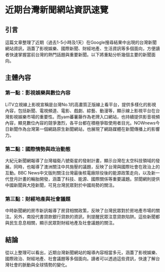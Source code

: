 # 近期台灣新聞網站資訊速覽

## 引言

這篇文章整理了近期（過去1-5小時及1天）在Google搜尋結果中出現的台灣新聞網站資訊，涵蓋了影視娛樂、國際新聞、財經地產、生活資訊等多個面向，方便讀者快速掌握當前台灣的熱門話題與重要新聞。以下將重點分析幾個主要的新聞面向。

## 主體內容

### 第一點：影視娛樂與數位內容

LiTV立視線上影視宣稱是台灣No.1的高畫質正版線上看平台，提供多樣化的影視內容，包括新聞、電視頻道、電影、戲劇、綜藝、動漫等，顯示線上影視平台在台灣影視娛樂市場的重要性。而yam蕃薯藤作為老牌入口網站，也持續提供影音視頻內容，顯見數位內容的競爭激烈，各平台都在積極爭取使用者目光。NOWnews今日新聞作為台灣第一個網路原生新聞網站，也展現了網路媒體在新聞傳播上的影響力。

### 第二點：國際情勢與政治動態

大紀元新聞網報導了台灣福衛八號衛星的發射計畫，顯示台灣在太空科技領域的發展。同時，也報導了澳洲關注中共施壓的議題，反映了台灣與國際社會在政治上的互動。BBC News中文版則關注台灣最後核電廠除役後的能源政策走向，以及新一代登月計畫的輪胎開發，涵蓋了科技、能源、國際關係等重要議題。禁聞網則提供中國新聞與大陸新聞，可見台灣民眾對於中國局勢的關注。

### 第三點：財經地產與社會議題

中時新聞網的房市新訊報導了房貸相關政策，反映了台灣民眾對於房地產市場的關注。另外，南投代書貸款銀行貸款的資訊，則提醒民眾注意貸款陷阱。這些新聞都與民生息息相關，顯示民眾對財經地產及社會議題的關注。

## 結論

從以上整理可以看出，近期台灣新聞網站的報導內容相當多元，涵蓋了影視娛樂、國際政治、財經地產、社會議題等多個面向。讀者可以透過這些資訊，快速了解台灣社會的脈動與全球情勢的變化。
